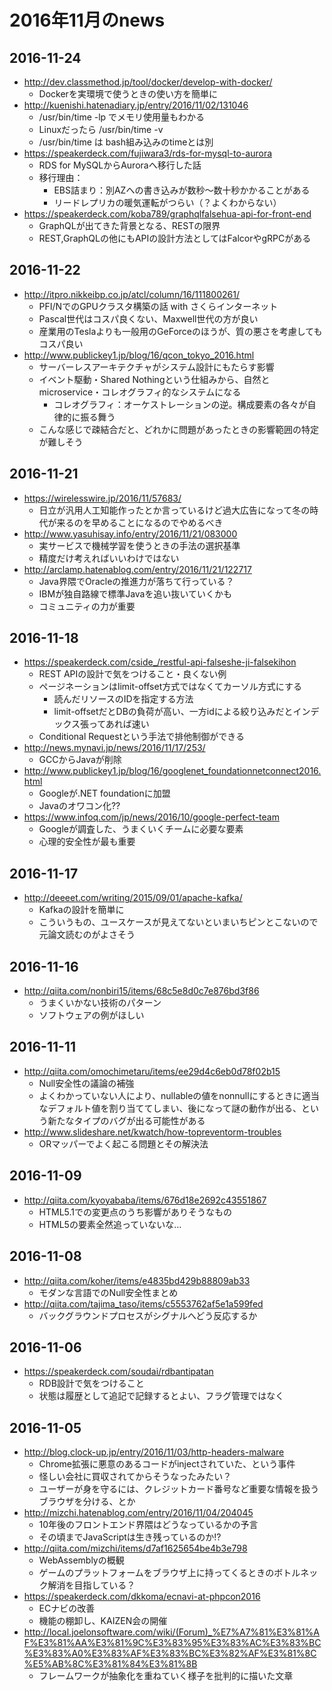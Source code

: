 # 2016年11月のnews

## 2016-11-24

* http://dev.classmethod.jp/tool/docker/develop-with-docker/
  * Dockerを実環境で使うときの使い方を簡単に
* http://kuenishi.hatenadiary.jp/entry/2016/11/02/131046
  * /usr/bin/time -lp でメモリ使用量もわかる
  * Linuxだったら /usr/bin/time -v
  * /usr/bin/time は bash組み込みのtimeとは別
* https://speakerdeck.com/fujiwara3/rds-for-mysql-to-aurora
  * RDS for MySQLからAuroraへ移行した話
  * 移行理由：
    * EBS詰まり：別AZへの書き込みが数秒〜数十秒かかることがある
    * リードレプリカの暖気運転がつらい（？よくわからない）
* https://speakerdeck.com/koba789/graphqlfalsehua-api-for-front-end
  * GraphQLが出てきた背景となる、RESTの限界
  * REST,GraphQLの他にもAPIの設計方法としてはFalcorやgRPCがある


## 2016-11-22

* http://itpro.nikkeibp.co.jp/atcl/column/16/111800261/
  * PFI/NでのGPUクラスタ構築の話 with さくらインターネット
  * Pascal世代はコスパ良くない、Maxwell世代の方が良い
  * 産業用のTeslaよりも一般用のGeForceのほうが、質の悪さを考慮してもコスパ良い
* http://www.publickey1.jp/blog/16/qcon_tokyo_2016.html
  * サーバーレスアーキテクチャがシステム設計にもたらす影響
  * イベント駆動・Shared Nothingという仕組みから、自然とmicroservice・コレオグラフィ的なシステムになる
    * コレオグラフィ：オーケストレーションの逆。構成要素の各々が自律的に振る舞う
  * こんな感じで疎結合だと、どれかに問題があったときの影響範囲の特定が難しそう


## 2016-11-21

* https://wirelesswire.jp/2016/11/57683/
  * 日立が汎用人工知能作ったとか言っているけど過大広告になって冬の時代が来るのを早めることになるのでやめるべき
* http://www.yasuhisay.info/entry/2016/11/21/083000
  * 実サービスで機械学習を使うときの手法の選択基準
  * 精度だけ考えればいいわけではない
* http://arclamp.hatenablog.com/entry/2016/11/21/122717
  * Java界隈でOracleの推進力が落ちて行っている？
  * IBMが独自路線で標準Javaを追い抜いていくかも
  * コミュニティの力が重要


## 2016-11-18

* https://speakerdeck.com/cside_/restful-api-falseshe-ji-falsekihon
  * REST APIの設計で気をつけること・良くない例
  * ページネーションはlimit-offset方式ではなくてカーソル方式にする
    * 読んだリソースのIDを指定する方法
    * limit-offsetだとDBの負荷が高い、一方idによる絞り込みだとインデックス張ってあれば速い
  * Conditional Requestという手法で排他制御ができる
* http://news.mynavi.jp/news/2016/11/17/253/
  * GCCからJavaが削除
* http://www.publickey1.jp/blog/16/googlenet_foundationnetconnect2016.html
  * Googleが.NET foundationに加盟
  * Javaのオワコン化??
* https://www.infoq.com/jp/news/2016/10/google-perfect-team
  * Googleが調査した、うまくいくチームに必要な要素
  * 心理的安全性が最も重要


## 2016-11-17

* http://deeeet.com/writing/2015/09/01/apache-kafka/
  * Kafkaの設計を簡単に
  * こういうもの、ユースケースが見えてないといまいちピンとこないので元論文読むのがよさそう


## 2016-11-16

* http://qiita.com/nonbiri15/items/68c5e8d0c7e876bd3f86
  * うまくいかない技術のパターン
  * ソフトウェアの例がほしい


## 2016-11-11

* http://qiita.com/omochimetaru/items/ee29d4c6eb0d78f02b15
  * Null安全性の議論の補強
  * よくわかっていない人により、nullableの値をnonnullにするときに適当なデフォルト値を割り当ててしまい、後になって謎の動作が出る、という新たなタイプのバグが出る可能性がある
* http://www.slideshare.net/kwatch/how-topreventorm-troubles
  * ORマッパーでよく起こる問題とその解決法


## 2016-11-09

* http://qiita.com/kyoyababa/items/676d18e2692c43551867
  * HTML5.1での変更点のうち影響がありそうなもの
  * HTML5の要素全然追っていないな…


## 2016-11-08

* http://qiita.com/koher/items/e4835bd429b88809ab33
  * モダンな言語でのNull安全性まとめ
* http://qiita.com/tajima_taso/items/c5553762af5e1a599fed
  * バックグラウンドプロセスがシグナルへどう反応するか


## 2016-11-06

* https://speakerdeck.com/soudai/rdbantipatan
  * RDB設計で気をつけること
  * 状態は履歴として追記で記録するとよい、フラグ管理ではなく


## 2016-11-05

* http://blog.clock-up.jp/entry/2016/11/03/http-headers-malware
  * Chrome拡張に悪意のあるコードがinjectされていた、という事件
  * 怪しい会社に買収されてからそうなったみたい？
  * ユーザーが身を守るには、クレジットカード番号など重要な情報を扱うブラウザを分ける、とか
* http://mizchi.hatenablog.com/entry/2016/11/04/204045
  * 10年後のフロントエンド界隈はどうなっているかの予言
  * その頃までJavaScriptは生き残っているのか!?
* http://qiita.com/mizchi/items/d7af1625654be4b3e798
  * WebAssemblyの概観
  * ゲームのプラットフォームをブラウザ上に持ってくるときのボトルネック解消を目指している？
* https://speakerdeck.com/dkkoma/ecnavi-at-phpcon2016
  * ECナビの改善
  * 機能の棚卸し、KAIZEN会の開催
* http://local.joelonsoftware.com/wiki/(Forum)_%E7%A7%81%E3%81%AF%E3%81%AA%E3%81%9C%E3%83%95%E3%83%AC%E3%83%BC%E3%83%A0%E3%83%AF%E3%83%BC%E3%82%AF%E3%81%8C%E5%AB%8C%E3%81%84%E3%81%8B
  * フレームワークが抽象化を重ねていく様子を批判的に描いた文章

